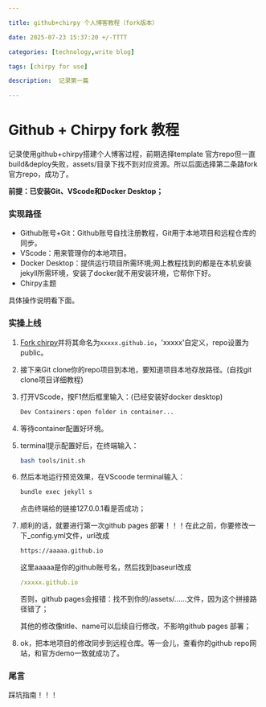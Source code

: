 ```yaml
---

title: github+chirpy 个人博客教程（fork版本）

date: 2025-07-23 15:37:20 +/-TTTT

categories: [technology,write blog]

tags: [chirpy for use] 

description:  记录第一篇

---
```


# Github + Chirpy fork 教程

记录使用github+chirpy搭建个人博客过程，前期选择template 官方repo但一直build&deploy失败，assets/目录下找不到对应资源。所以后面选择第二条路fork官方repo，成功了。

**前提：已安装Git、VScode和Docker Desktop；**

### 实现路径

- Github账号+Git：Github账号自找注册教程，Git用于本地项目和远程仓库的同步。
- VScode：用来管理你的本地项目。
- Docker Desktop：提供运行项目所需环境;网上教程找到的都是在本机安装jekyll所需环境，安装了docker就不用安装环境，它帮你下好。
- Chirpy主题

具体操作说明看下面。

### 实操上线

1. [Fork chirpy](https://github.com/cotes2020/jekyll-theme-chirpy)并将其命名为`xxxxx.github.io`，'xxxxx'自定义，repo设置为public。

2. 接下来Git clone你的repo项目到本地，要知道项目本地存放路径。(自找git clone项目详细教程)

3. 打开VScode，按F1然后框里输入：(已经安装好docker desktop)

   ```bash
   Dev Containers：open folder in container...
   ```

4. 等待container配置好环境。

5. terminal提示配置好后，在终端输入：

   ```bash
   bash tools/init.sh
   ```

6. 然后本地运行预览效果，在VScoode terminal输入：

   ```bash
   bundle exec jekyll s
   ```

   点击终端给的链接127.0.0.1看是否成功；

7. 顺利的话，就要进行第一次github pages 部署！！！在此之前，你要修改一下_config.yml文件，url改成

   ```bash
   https://aaaaa.github.io
   ```

   这里aaaaa是你的github账号名，然后找到baseurl改成

   ```yaml
   /xxxxx.github.io
   ```

   否则，github pages会报错：找不到你的/assets/……文件，因为这个拼接路径错了；

   其他的修改像title、name可以后续自行修改，不影响github pages 部署；

8. ok，把本地项目的修改同步到远程仓库。等一会儿，查看你的github repo网站，和官方demo一致就成功了。

### 尾言

踩坑指南！！！